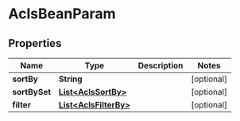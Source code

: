 # AclsBeanParam

## Properties
Name | Type | Description | Notes
------------ | ------------- | ------------- | -------------
**sortBy** | **String** |  |  [optional]
**sortBySet** | [**List&lt;AclsSortBy&gt;**](AclsSortBy.md) |  |  [optional]
**filter** | [**List&lt;AclsFilterBy&gt;**](AclsFilterBy.md) |  |  [optional]
